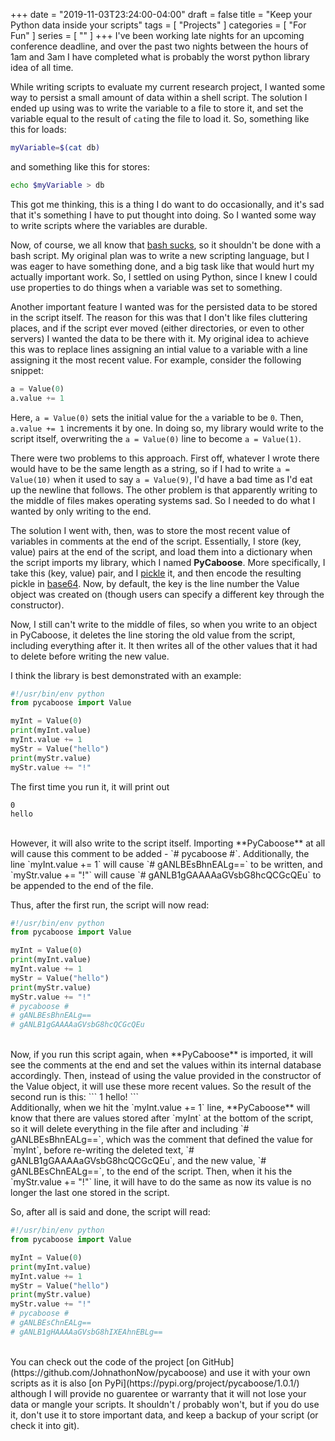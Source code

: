+++
date = "2019-11-03T23:24:00-04:00"
draft = false
title = "Keep your Python data inside your scripts"
tags = [ "Projects" ]
categories = [ "For Fun" ]
series = [ "" ]
+++
I've been working late nights for an upcoming conference deadline, and over the past two nights
between the hours of 1am and 3am I have completed what is probably the worst python library idea
of all time.

<!--more-->

While writing scripts to evaluate my current research project, I wanted some
way to persist a small amount of data within a shell script. The solution
I ended up using was to write the variable to a file to store it, and
set the variable equal to the result of `cat`ing the file to load it.
So, something like this for loads:
```sh
myVariable=$(cat db)
```
and something like this for stores:
```sh
echo $myVariable > db
```

This got me thinking, this is a thing I do want to do occasionally, and it's
sad that it's something I have to put thought into doing. So I wanted some
way to write scripts where the variables are durable.

Now, of course, we all know that [bash sucks](https://bashfulbytes.com/posts/bash_sux.html),
so it shouldn't be done with a bash script. My original plan was to write a new scripting
language, but I was eager to have something done, and a big task like that would hurt my
actually important work. So, I settled on using Python, since I knew I could use properties
to do things when a variable was set to something.

Another important feature I wanted was for the persisted data to be stored in the script itself.
The reason for this was that I don't like files cluttering places, and if the script
ever moved (either directories, or even to other servers) I wanted the data to be there with it.
My original idea to achieve this was to replace lines assigning an intial value to a variable
with a line assigning it the most recent value. For example, consider the following snippet:

```python
a = Value(0)
a.value += 1
```

Here, `a = Value(0)` sets the initial value for the `a` variable to be `0`. Then, `a.value += 1` 
increments it by one. In doing so, my library would write to the script itself, overwriting
the `a = Value(0)` line to become `a = Value(1)`. 

There were two problems to this approach. First off, whatever I wrote there would have to be
the same length as a string, so if I had to write `a = Value(10)` when it used to say
`a = Value(9)`, I'd have a bad time as I'd eat up the newline that follows. The other problem
is that apparently writing to the middle of files makes operating systems sad. So I needed
to do what I wanted by only writing to the end.

The solution I went with, then, was to store the most recent value of variables in comments
at the end of the script. Essentially, I store (key, value) pairs at the end of the script,
and load them into a dictionary when the script imports my library, which I named **PyCaboose**.
More specifically, I take this (key, value) pair, and I 
[pickle](https://docs.python.org/3/library/pickle.html)
it, and then encode the
resulting pickle in [base64](https://en.wikipedia.org/wiki/Base64).
Now, by default, the key is the line number the Value
object was created on (though users can specify a different key through the constructor).

Now, I still can't write to the middle of files, so when you write to an object in PyCaboose,
it deletes the line storing the old value from the script, including everything after it.
It then writes all of the other values that it had to delete before writing the new value.

I think the library is best demonstrated with an example:
```python
#!/usr/bin/env python
from pycaboose import Value

myInt = Value(0)
print(myInt.value)
myInt.value += 1
myStr = Value("hello")
print(myStr.value)
myStr.value += "!"
```

The first time you run it, it will print out
```
0
hello
```
<br>
However, it will also write to the script itself. Importing **PyCaboose** at all will cause this
comment to be added - `# pycaboose #`.  
Additionally, the line `myInt.value += 1` will cause `# gANLBEsBhnEALg==` to be written,
and `myStr.value += "!"` will cause `# gANLB1gGAAAAaGVsbG8hcQCGcQEu` to be appended to
the end of the file.  

Thus, after the first run, the script will now read:

```python
#!/usr/bin/env python
from pycaboose import Value

myInt = Value(0)
print(myInt.value)
myInt.value += 1
myStr = Value("hello")
print(myStr.value)
myStr.value += "!"
# pycaboose #
# gANLBEsBhnEALg==
# gANLB1gGAAAAaGVsbG8hcQCGcQEu
```
<br>
Now, if you run this script again, when **PyCaboose** is imported, it will see the comments
at the end and set the values within its internal database accordingly. Then, instead of
using the value provided in the constructor of the Value object, it will use these more
recent values. So the result of the second run is this:
```
1
hello!
```
<br>
Additionally, when we hit the `myInt.value += 1` line, **PyCaboose**
will know that there are values stored after `myInt` at the bottom of the script, so
it will delete everything in the file after and including `# gANLBEsBhnEALg==`, which
was the comment that defined the value for `myInt`,  before
re-writing the deleted text, `# gANLB1gGAAAAaGVsbG8hcQCGcQEu`, and the new value, 
`# gANLBEsChnEALg==`, to the end of the script. Then, when it his the `myStr.value += "!"` line,
it will have to do the same as now its value is no longer the last one stored in the script.

So, after all is said and done, the script will read:
```python
#!/usr/bin/env python
from pycaboose import Value

myInt = Value(0)
print(myInt.value)
myInt.value += 1
myStr = Value("hello")
print(myStr.value)
myStr.value += "!"
# pycaboose #
# gANLBEsChnEALg==
# gANLB1gHAAAAaGVsbG8hIXEAhnEBLg==
```
<br>
You can check out the code of the project
[on GitHub](https://github.com/JohnathonNow/pycaboose)
and use it with your own scripts as it is also [on PyPi](https://pypi.org/project/pycaboose/1.0.1/)
although I will provide no guarentee or warranty that it will not lose your data or mangle
your scripts. It shouldn't / probably won't, but if you do use it, don't use it to store
important data, and keep a backup of your script (or check it into git).
